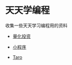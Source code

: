 # 天天学编程
收集一些天天学习编程用的资料

- [量化投资](https://github.com/ljk99/ttcode/issues/15)

- [小程序](https://github.com/ljk99/ttcode/issues/1)

- [Taro](https://github.com/ljk99/ttcode/issues/9)
